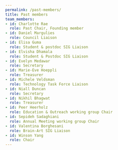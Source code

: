 ```yaml
---
permalink: /past-members/
title: Past members
team_members:
- id: Charlotte Rae
  role: Past Chair, Founding member
- id: Daniel Margulies
  role: Council Liaison
- id: Elisa Guma
  role: Student & postdoc SIG Liaison
- id: Elvisha Dhamala
  role: Student & Postdoc SIG Liaison
- id: Evelyn Medawar
  role: Secretary
- id: Marie-Eve Hoeppli
  role: Treasurer
- id: Michele Veldsman
  role: Technology Task Force Liaison
- id: Niall Duncan
  role: Secretary
- id: Nikhil Bhagwat
  role: Treasurer
- id: Peer Heerholz
  role: Education & Outreach working group Chair
- id: Sepideh Sadaghiani
  role: Annual Meeting working group Chair
- id: Valentina Borghesani
  role: Brain-Art SIG Liaison
- id: Winson Yang
  role: Chair
---
```

